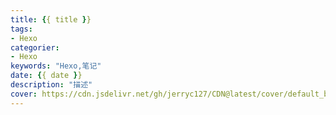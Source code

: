 ```yaml
---
title: {{ title }}
tags:
- Hexo
categorier:
- Hexo
keywords: "Hexo,笔记"
date: {{ date }}
description: "描述"
cover: https://cdn.jsdelivr.net/gh/jerryc127/CDN@latest/cover/default_bg.png
---
```

